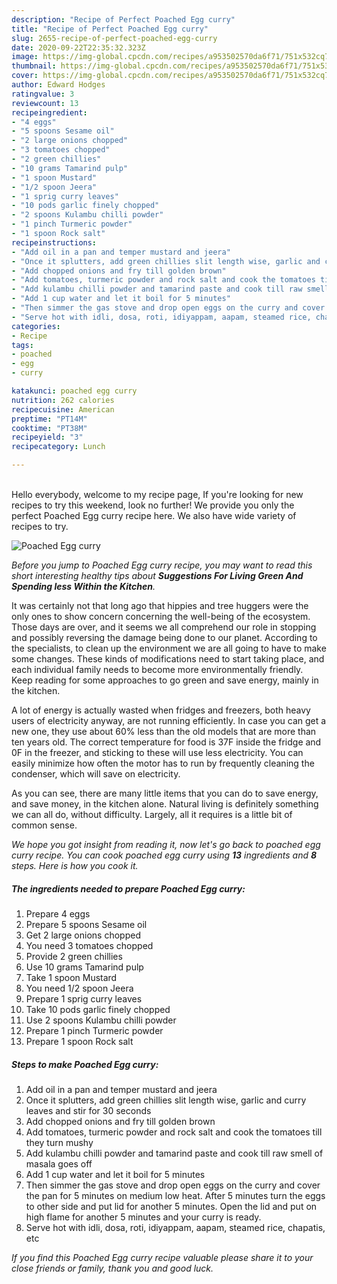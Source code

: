 ```yaml
---
description: "Recipe of Perfect Poached Egg curry"
title: "Recipe of Perfect Poached Egg curry"
slug: 2655-recipe-of-perfect-poached-egg-curry
date: 2020-09-22T22:35:32.323Z
image: https://img-global.cpcdn.com/recipes/a953502570da6f71/751x532cq70/poached-egg-curry-recipe-main-photo.jpg
thumbnail: https://img-global.cpcdn.com/recipes/a953502570da6f71/751x532cq70/poached-egg-curry-recipe-main-photo.jpg
cover: https://img-global.cpcdn.com/recipes/a953502570da6f71/751x532cq70/poached-egg-curry-recipe-main-photo.jpg
author: Edward Hodges
ratingvalue: 3
reviewcount: 13
recipeingredient:
- "4 eggs"
- "5 spoons Sesame oil"
- "2 large onions chopped"
- "3 tomatoes chopped"
- "2 green chillies"
- "10 grams Tamarind pulp"
- "1 spoon Mustard"
- "1/2 spoon Jeera"
- "1 sprig curry leaves"
- "10 pods garlic finely chopped"
- "2 spoons Kulambu chilli powder"
- "1 pinch Turmeric powder"
- "1 spoon Rock salt"
recipeinstructions:
- "Add oil in a pan and temper mustard and jeera"
- "Once it splutters, add green chillies slit length wise, garlic and curry leaves and stir for 30 seconds"
- "Add chopped onions and fry till golden brown"
- "Add tomatoes, turmeric powder and rock salt and cook the tomatoes till they turn mushy"
- "Add kulambu chilli powder and tamarind paste and cook till raw smell of masala goes off"
- "Add 1 cup water and let it boil for 5 minutes"
- "Then simmer the gas stove and drop open eggs on the curry and cover the pan for 5 minutes on medium low heat. After 5 minutes turn the eggs to other side and put lid for another 5 minutes. Open the lid and put on high flame for another 5 minutes and your curry is ready."
- "Serve hot with idli, dosa, roti, idiyappam, aapam, steamed rice, chapatis, etc"
categories:
- Recipe
tags:
- poached
- egg
- curry

katakunci: poached egg curry 
nutrition: 262 calories
recipecuisine: American
preptime: "PT14M"
cooktime: "PT38M"
recipeyield: "3"
recipecategory: Lunch

---
```

<br>
Hello everybody, welcome to my recipe page, If you're looking for new recipes to try this weekend, look no further! We provide you only the perfect Poached Egg curry recipe here. We also have wide variety of recipes to try.
<br>


![Poached Egg curry](https://img-global.cpcdn.com/recipes/a953502570da6f71/751x532cq70/poached-egg-curry-recipe-main-photo.jpg)

<i>Before you jump to Poached Egg curry recipe, you may want to read this short interesting healthy tips about 
<strong>Suggestions For Living Green And Spending less Within the Kitchen</strong>.</i>
</br>

It was certainly not that long ago that hippies and tree huggers were the only ones to show concern concerning the well-being of the ecosystem. Those days are over, and it seems we all comprehend our role in stopping and possibly reversing the damage being done to our planet. According to the specialists, to clean up the environment we are all going to have to make some changes. These kinds of modifications need to start taking place, and each individual family needs to become more environmentally friendly. Keep reading for some approaches to go green and save energy, mainly in the kitchen.

A lot of energy is actually wasted when fridges and freezers, both heavy users of electricity anyway, are not running efficiently. In case you can get a new one, they use about 60% less than the old models that are more than ten years old. The correct temperature for food is 37F inside the fridge and 0F in the freezer, and sticking to these will use less electricity. You can easily minimize how often the motor has to run by frequently cleaning the condenser, which will save on electricity.

As you can see, there are many little items that you can do to save energy, and save money, in the kitchen alone. Natural living is definitely something we can all do, without difficulty. Largely, all it requires is a little bit of common sense.


<i>We hope you got insight from reading it, now let's go back to poached egg curry recipe. You can cook poached egg curry using <strong>13</strong> ingredients and <strong>8</strong> steps. Here is how you cook it.
</i>

##### The ingredients needed to prepare Poached Egg curry:

1. Prepare 4 eggs
1. Prepare 5 spoons Sesame oil
1. Get 2 large onions chopped
1. You need 3 tomatoes chopped
1. Provide 2 green chillies
1. Use 10 grams Tamarind pulp
1. Take 1 spoon Mustard
1. You need 1/2 spoon Jeera
1. Prepare 1 sprig curry leaves
1. Take 10 pods garlic finely chopped
1. Use 2 spoons Kulambu chilli powder
1. Prepare 1 pinch Turmeric powder
1. Prepare 1 spoon Rock salt


##### Steps to make Poached Egg curry:

1. Add oil in a pan and temper mustard and jeera
1. Once it splutters, add green chillies slit length wise, garlic and curry leaves and stir for 30 seconds
1. Add chopped onions and fry till golden brown
1. Add tomatoes, turmeric powder and rock salt and cook the tomatoes till they turn mushy
1. Add kulambu chilli powder and tamarind paste and cook till raw smell of masala goes off
1. Add 1 cup water and let it boil for 5 minutes
1. Then simmer the gas stove and drop open eggs on the curry and cover the pan for 5 minutes on medium low heat. After 5 minutes turn the eggs to other side and put lid for another 5 minutes. Open the lid and put on high flame for another 5 minutes and your curry is ready.
1. Serve hot with idli, dosa, roti, idiyappam, aapam, steamed rice, chapatis, etc


<i>If you find this Poached Egg curry recipe valuable please share it to your close friends or family, thank you and good luck.</i>
